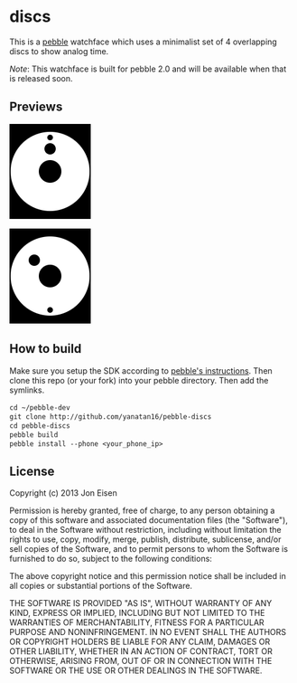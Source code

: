# discs

This is a [pebble](http://getpebble.com) watchface which uses a minimalist set of 4 overlapping discs to show analog time.

_Note_: This watchface is built for pebble 2.0 and will be available when that is released soon.

## Previews

![Preview image at noon](https://github.com/yanatan16/pebble-discs/blob/master/resources/preview_noon.png?raw=true)

![Preview image at 10:30](https://github.com/yanatan16/pebble-discs/blob/master/resources/preview_tenthirty.png?raw=true)

## How to build

Make sure you setup the SDK according to [pebble's instructions](http://developer.getpebble.com). Then clone this repo (or your fork) into your pebble directory. Then add the symlinks.

```
cd ~/pebble-dev
git clone http://github.com/yanatan16/pebble-discs
cd pebble-discs
pebble build
pebble install --phone <your_phone_ip>
```

## License

Copyright (c) 2013 Jon Eisen

Permission is hereby granted, free of charge, to any person obtaining a copy of this software and associated documentation files (the "Software"), to deal in the Software without restriction, including without limitation the rights to use, copy, modify, merge, publish, distribute, sublicense, and/or sell copies of the Software, and to permit persons to whom the Software is furnished to do so, subject to the following conditions:

The above copyright notice and this permission notice shall be included in all copies or substantial portions of the Software.

THE SOFTWARE IS PROVIDED "AS IS", WITHOUT WARRANTY OF ANY KIND, EXPRESS OR IMPLIED, INCLUDING BUT NOT LIMITED TO THE WARRANTIES OF MERCHANTABILITY, FITNESS FOR A PARTICULAR PURPOSE AND NONINFRINGEMENT. IN NO EVENT SHALL THE AUTHORS OR COPYRIGHT HOLDERS BE LIABLE FOR ANY CLAIM, DAMAGES OR OTHER LIABILITY, WHETHER IN AN ACTION OF CONTRACT, TORT OR OTHERWISE, ARISING FROM, OUT OF OR IN CONNECTION WITH THE SOFTWARE OR THE USE OR OTHER DEALINGS IN THE SOFTWARE.
